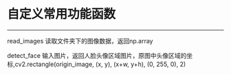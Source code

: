 
# 自定义常用功能函数
___

read_images	读取文件夹下的图像数据，返回np.array

detect_face 输入图片，返回人脸头像区域图片，原图中头像区域的坐标,cv2.rectangle(origin_image, (x, y), (x+w, y+h), (0, 255, 0), 2)




